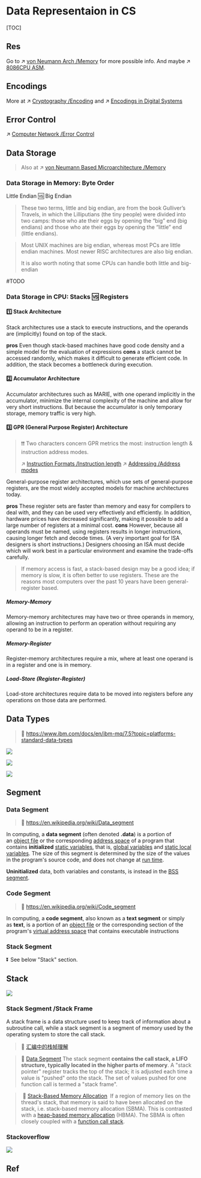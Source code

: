 # Data Representaion in CS

[TOC]



## Res
Go to ↗ [von Neumann Arch /Memory](../Computer%20Organization%20&%20Architecture/🧝🏻‍♀️%20von%20Neumann%20Based%20Microarchitecture/Memory/Memory.md) for more possible info.
And maybe ↗ [8086CPU ASM](../../👩‍💻%20Languages%20Programming/ASM/X86%20ISA%20Based%20ASM/8086CPU%20ASM.md).



## Encodings
More at ↗ [Cryptography /Encoding](../../../CyberSecurity/🚬%20Cryptology/🤐%20Cryptography/Encoding.md) and ↗ [Encodings in Digital Systems](Encodings%20in%20Digital%20Systems.md)



## Error Control
↗ [Computer Network /Error Control](../../🏎️%20Computer%20Networking/📌%20Computer%20Networking%20Basics/Error%20Control/Error%20Control.md)



## Data Storage
> Also at ↗ [von Neumann Based Microarchitecture /Memory](../Computer%20Organization%20&%20Architecture/🧝🏻‍♀️%20von%20Neumann%20Based%20Microarchitecture/Memory/Memory.md)

### Data Storage in Memory: Byte Order
Little Endian 🆚 Big Endian

> These two terms, little and big endian, are from the book Gulliver’s Travels, in which the Lilliputians (the tiny people) were divided into two camps: those who ate their eggs by opening the “big” end (big endians) and those who ate their eggs by opening the “little” end (little endians).

> Most UNIX machines are big endian, whereas most PCs are little endian machines. Most newer RISC architectures are also big endian.
> 
> It is also worth noting that some CPUs can handle both little and big-endian

#TODO 


### Data Storage in CPU: Stacks 🆚 Registers
#### 1️⃣ Stack Architecture
Stack architectures use a stack to execute instructions, and the operands are (implicitly) found on top of the stack. 

**pros**
Even though stack-based machines have good code density and a simple model for the evaluation of expressions 
**cons**
a stack cannot be accessed randomly, which makes it difficult to generate efficient code. In addition, the stack becomes a bottleneck during execution.

#### 2️⃣ Accumulator Architecture
Accumulator architectures such as MARIE, with one operand implicitly in the accumulator, minimize the internal complexity of the machine and allow for very short instructions. But because the accumulator is only temporary storage, memory traffic is very high.


#### 3️⃣ GPR (General Purpose Register) Architecture

> ❗❗ Two characters concern GPR metrics the most: instruction length & instruction address modes.
> 
> ↗ [Instruction Formats /Instruction length](../Computer%20Organization%20&%20Architecture/🗣️%20Instruction%20Set%20Architecture%20(ISA)/📌%20ISA%20Basics/Instruction%20Formats.md)
> ↗ [Addressing /Address modes](../Computer%20Organization%20&%20Architecture/🗣️%20Instruction%20Set%20Architecture%20(ISA)/📌%20ISA%20Basics/Addressing.md)

General-purpose register architectures, which use sets of general-purpose registers, are the most widely accepted models for machine architectures today. 

**pros**
These register sets are faster than memory and easy for compilers to deal with, and they can be used very effectively and efficiently. In addition, hardware prices have decreased significantly, making it possible to add a large number of registers at a minimal cost.
**cons**
However, because all operands must be named, using registers results in longer instructions, causing longer fetch and decode times. (A very important goal for ISA designers is short instructions.) Designers choosing an ISA must decide which will work best in a particular environment and examine the trade-offs carefully.

> If memory access is fast, a stack-based design may be a good idea; if memory is slow, it is often better to use registers. These are the reasons most computers over the past 10 years have been general-register based.


##### Memory-Memory
Memory-memory architectures may have two or three operands in memory, allowing an instruction to perform an operation without requiring any operand to be in a register.

##### Memory-Register
Register-memory architectures require a mix, where at least one operand is in a register and one is in memory.

##### Load-Store (Register-Register)
Load-store architectures require data to be moved into registers before any operations on those data are performed.



## Data Types
> 🔗 https://www.ibm.com/docs/en/ibm-mq/7.5?topic=platforms-standard-data-types


![](../../../../Assets/Pics/Screenshot%202023-03-28%20at%204.51.18%20PM.png)

![](../../../../Assets/Pics/Screenshot%202023-03-28%20at%204.51.00%20PM.png)

![](../../../../Assets/Pics/Screenshot%202023-03-28%20at%204.51.45%20PM.png)



## Segment
### Data Segment
> 🔗 https://en.wikipedia.org/wiki/Data_segment

In computing, a **data segment** (often denoted **.data**) is a portion of an [object file](https://en.wikipedia.org/wiki/Object_file "Object file") or the corresponding [address space](https://en.wikipedia.org/wiki/Address_space "Address space") of a program that contains **initialized** [static variables](https://en.wikipedia.org/wiki/Static_variable "Static variable"), that is, [global variables](https://en.wikipedia.org/wiki/Global_variable "Global variable") and [static local variables](https://en.wikipedia.org/wiki/Static_local_variable "Static local variable"). The size of this segment is determined by the size of the values in the program's source code, and does not change at [run time](https://en.wikipedia.org/wiki/Run_time_(program_lifecycle_phase) "Run time (program lifecycle phase)").

**Uninitialized** data, both variables and constants, is instead in the [BSS segment](https://en.wikipedia.org/wiki/BSS_segment "BSS segment").


### Code Segment
> 🔗 https://en.wikipedia.org/wiki/Code_segment

In computing, a **code segment**, also known as a **text segment** or simply as **text**, is a portion of an [object file](https://en.wikipedia.org/wiki/Object_file "Object file") or the corresponding section of the program's [virtual address space](https://en.wikipedia.org/wiki/Virtual_address_space "Virtual address space") that contains executable instructions


### Stack Segment
⏬ See below "Stack" section.



## Stack
![](../../../../../../../Assets/Pics/Screenshot%202023-03-05%20at%201.15.14%20PM.png)

### Stack Segment /Stack Frame
A stack frame is a data structure used to keep track of information about a subroutine call, while a stack segment is a segment of memory used by the operating system to store the call stack.


> 🔗 [汇编中的栈帧理解](https://blog.csdn.net/yhchinabest/article/details/103881857)

> 🔗 [Data Segment](https://en.wikipedia.org/wiki/Data_segment)
> The stack segment **contains the call stack, a LIFO structure, typically located in the higher parts of memory**. A "stack pointer" register tracks the top of the stack; it is adjusted each time a value is "pushed" onto the stack. The set of values pushed for one function call is termed a "stack frame".

>  🔗 [Stack-Based Memory Allocation](https://en.wikipedia.org/wiki/Stack-based_memory_allocation)
>  If a region of memory lies on the thread's stack, that memory is said to have been allocated on the stack, i.e. stack-based memory allocation (SBMA). This is contrasted with a [heap-based memory allocation](https://en.wikipedia.org/wiki/Heap-based_memory_allocation "Heap-based memory allocation") (HBMA). The SBMA is often closely coupled with a [function call stack](https://en.wikipedia.org/wiki/Call_stack#Functions_of_the_call_stack "Call stack").



### Stackoverflow
![](../../../../../Assets/Pics/Screenshot%202023-03-05%20at%201.44.33%20PM.png)



## Ref